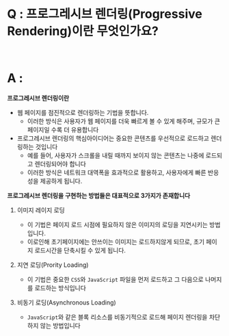 # Q : 프로그레시브 렌더링(Progressive Rendering)이란 무엇인가요?

<br />

# A :

**프로그레시브 렌더링이란**

- 웹 페이지를 점진적으로 렌더링하는 기법을 뜻합니다.
  - 이러한 방식은 사용자가 웹 페이지를 더욱 빠르게 볼 수 있게 해주며, 규모가 큰 페이지일 수록 더 유용합니다
- 프로그레시브 렌더링의 핵심아이디어는 중요한 콘텐츠를 우선적으로 로드하고 렌더링하는 것입니다
  - 예를 들어, 사용자가 스크롤을 내릴 때까지 보이지 않는 콘텐츠는 나중에 로드되고 렌더링되어야 합니다
  - 이러한 방식은 네트워크 대역폭을 효과적으로 활용하고, 사용자에게 빠른 반응성을 제공하게 됩니다.

**프로그레시브 렌더링을 구현하는 방법들은 대표적으로 3가지가 존재합니다**

1. 이미지 레이지 로딩

   - 이 기법은 페이지 로드 시점에 필요하지 않은 이미지의 로딩을 지연시키는 방법입니다.
   - 이로인해 초기페이지에는 안쓰이는 이미지는 로드하지않게 되므로, 초기 페이지 로드시간을 단축시킬 수 있게 됩니다.

2. 지연 로딩(Prority Loading)

   - 이 기법은 중요한 `CSS`와 `JavaScript` 파일을 먼저 로드하고 그 다음으로 나머지를 로드하는 방식입니다

3. 비동기 로딩(Asynchronous Loading)
   - `JavaScript`와 같은 블록 리소스를 비동기적으로 로드해 페이지 렌더링을 차단하지 않는 방법입니다
